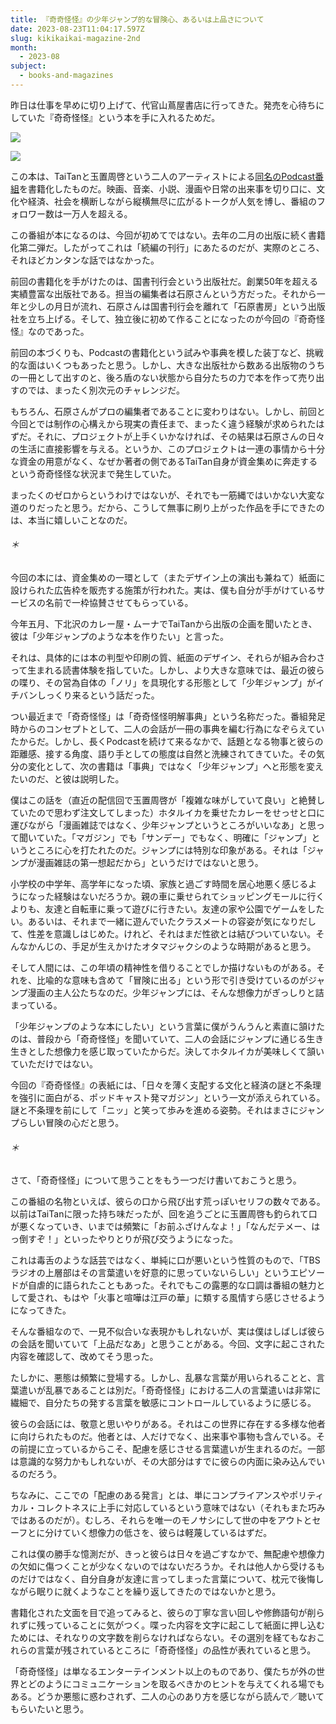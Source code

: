 ```yaml
---
title: 『奇奇怪怪』の少年ジャンプ的な冒険心、あるいは上品さについて
date: 2023-08-23T11:04:17.597Z
slug: kikikaikai-magazine-2nd
month:
  - 2023-08
subject:
  - books-and-magazines
---
```

昨日は仕事を早めに切り上げて、代官山蔦屋書店に行ってきた。発売を心待ちにしていた『奇奇怪怪』という本を手に入れるためだ。

![](/images/diary/kikikaikai-magazine-2nd/photo-aug-17-portrait.jpg)

![](/images/diary/kikikaikai-magazine-2nd/aug-17-portrait.jpg)

この本は、TaiTanと玉置周啓という二人のアーティストによる[同名のPodcast番組](https://open.spotify.com/show/0DEV2gUjx4tgwBLpJFlX7j)を書籍化したものだ。映画、音楽、小説、漫画や日常の出来事を切り口に、文化や経済、社会を横断しながら縦横無尽に広がるトークが人気を博し、番組のフォロワー数は一万人を超える。

この番組が本になるのは、今回が初めてではない。去年の二月の出版に続く書籍化第二弾だ。したがってこれは「続編の刊行」にあたるのだが、実際のところ、それほどカンタンな話ではなかった。

前回の書籍化を手がけたのは、国書刊行会という出版社だ。創業50年を超える実績豊富な出版社である。担当の編集者は石原さんという方だった。それから一年と少しの月日が流れ、石原さんは国書刊行会を離れて「石原書房」という出版社を立ち上げる。そして、独立後に初めて作ることになったのが今回の『奇奇怪怪』なのであった。

前回の本づくりも、Podcastの書籍化という試みや事典を模した装丁など、挑戦的な面はいくつもあったと思う。しかし、大きな出版社から数ある出版物のうちの一冊として出すのと、後ろ盾のない状態から自分たちの力で本を作って売り出すのでは、まったく別次元のチャレンジだ。

もちろん、石原さんがプロの編集者であることに変わりはない。しかし、前回と今回とでは制作の心構えから現実の責任まで、まったく違う経験が求められたはずだ。それに、プロジェクトが上手くいかなければ、その結果は石原さんの日々の生活に直接影響を与える。というか、このプロジェクトは一連の事情から十分な資金の用意がなく、なぜか著者の側であるTaiTan自身が資金集めに奔走するという奇奇怪怪な状況まで発生していた。

まったくのゼロからというわけではないが、それでも一筋縄ではいかない大変な道のりだったと思う。だから、こうして無事に刷り上がった作品を手にできたのは、本当に嬉しいことなのだ。

###### ＊

今回の本には、資金集めの一環として（またデザイン上の演出も兼ねて）紙面に設けられた広告枠を販売する施策が行われた。実は、僕も自分が手がけているサービスの名前で一枠協賛させてもらっている。

今年五月、下北沢のカレー屋・ムーナでTaiTanから出版の企画を聞いたとき、彼は「少年ジャンプのような本を作りたい」と言った。

それは、具体的には本の判型や印刷の質、紙面のデザイン、それらが組み合わさって生まれる読書体験を指していた。しかし、より大きな意味では、最近の彼らの喋り、その営為自体の「ノリ」を具現化する形態として「少年ジャンプ」がイチバンしっくり来るという話だった。

つい最近まで「奇奇怪怪」は「奇奇怪怪明解事典」という名称だった。番組発足時からのコンセプトとして、二人の会話が一冊の事典を編む行為になぞらえていたからだ。しかし、長くPodcastを続けて来るなかで、話題となる物事と彼らの距離感、接する角度、語り手としての態度は自然と洗練されてきていた。その気分の変化として、次の書籍は「事典」ではなく「少年ジャンプ」へと形態を変えたいのだ、と彼は説明した。

僕はこの話を（直近の配信回で玉置周啓が「複雑な味がしていて良い」と絶賛していたので思わず注文してしまった）ホタルイカを乗せたカレーをせっせと口に運びながら「漫画雑誌ではなく、少年ジャンプというところがいいなあ」と思って聞いていた。「マガジン」でも「サンデー」でもなく、明確に「ジャンプ」というところに心を打たれたのだ。ジャンプには特別な印象がある。それは「ジャンプが漫画雑誌の第一想起だから」というだけではないと思う。

小学校の中学年、高学年になった頃、家族と過ごす時間を居心地悪く感じるようになった経験はないだろうか。親の車に乗せられてショッピングモールに行くよりも、友達と自転車に乗って遊びに行きたい。友達の家や公園でゲームをしたい。あるいは、それまで一緒に遊んでいたクラスメートの容姿が気になりだして、性差を意識しはじめた。けれど、それはまだ性欲とは結びついていない。そんなかんじの、手足が生えかけたオタマジャクシのような時期があると思う。

そして人間には、この年頃の精神性を借りることでしか描けないものがある。それを、比喩的な意味も含めて「冒険に出る」という形で引き受けているのがジャンプ漫画の主人公たちなのだ。少年ジャンプには、そんな想像力がぎっしりと詰まっている。

「少年ジャンプのような本にしたい」という言葉に僕がうんうんと素直に頷けたのは、普段から「奇奇怪怪」を聞いていて、二人の会話にジャンプに通じる生き生きとした想像力を感じ取っていたからだ。決してホタルイカが美味しくて頷いていただけではない。

今回の『奇奇怪怪』の表紙には、「日々を薄く支配する文化と経済の謎と不条理を強引に面白がる、ポッドキャスト発マガジン」という一文が添えられている。謎と不条理を前にして「ニッ」と笑って歩みを進める姿勢。それはまさにジャンプらしい冒険の心だと思う。

###### ＊

さて、「奇奇怪怪」について思うことをもう一つだけ書いておこうと思う。

この番組の名物といえば、彼らの口から飛び出す荒っぽいセリフの数々である。以前はTaiTanに限った持ち味だったが、回を追うごとに玉置周啓も釣られて口が悪くなっていき、いまでは頻繁に「お前ふざけんなよ！」「なんだテメー、はっ倒すぞ！」といったやりとりが飛び交うようになった。

これは毒舌のような話芸ではなく、単純に口が悪いという性質のもので、「TBSラジオの上層部はその言葉遣いを好意的に思っていないらしい」というエピソードが自虐的に語られたこともあった。それでもこの露悪的な口調は番組の魅力として愛され、もはや「火事と喧嘩は江戸の華」に類する風情すら感じさせるようになってきた。

そんな番組なので、一見不似合いな表現かもしれないが、実は僕はしばしば彼らの会話を聞いていて「上品だなあ」と思うことがある。今回、文字に起こされた内容を確認して、改めてそう思った。

たしかに、悪態は頻繁に登場する。しかし、乱暴な言葉が用いられることと、言葉遣いが乱暴であることは別だ。「奇奇怪怪」における二人の言葉遣いは非常に繊細で、自分たちの発する言葉を敏感にコントロールしているように感じる。

彼らの会話には、敬意と思いやりがある。それはこの世界に存在する多様な他者に向けられたものだ。他者とは、人だけでなく、出来事や事物も含んでいる。その前提に立っているからこそ、配慮を感じさせる言葉遣いが生まれるのだ。一部は意識的な努力かもしれないが、その大部分はすでに彼らの内面に染み込んでいるのだろう。

ちなみに、ここでの「配慮のある発言」とは、単にコンプライアンスやポリティカル・コレクトネスに上手に対応しているという意味ではない（それもまた巧みではあるのだが）。むしろ、それらを唯一のモノサシにして世の中をアウトとセーフとに分けていく想像力の低さを、彼らは軽蔑しているはずだ。

これは僕の勝手な憶測だが、きっと彼らは日々を過ごすなかで、無配慮や想像力の欠如に傷つくことが少なくないのではないだろうか。それは他人から受けるものだけではなく、自分自身が友達に言ってしまった言葉について、枕元で後悔しながら眠りに就くようなことを繰り返してきたのではないかと思う。

書籍化された文面を目で追ってみると、彼らの丁寧な言い回しや修飾語句が削られずに残っていることに気がつく。喋った内容を文字に起こして紙面に押し込むためには、それなりの文字数を削らなければならない。その選別を経てもなおこれらの言葉が残されているところに「奇奇怪怪」の品性が表れていると思う。

「奇奇怪怪」は単なるエンターテインメント以上のものであり、僕たちが外の世界とどのようにコミュニケーションを取るべきかのヒントを与えてくれる場でもある。どうか悪態に惑わされず、二人の心のあり方を感じながら読んで／聴いてもらいたいと思う。